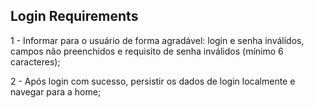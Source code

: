 ## Login Requirements

1 - Informar para o usuário de forma agradável: login e senha inválidos, campos não preenchidos e requisito de senha inválidos (mínimo 6 caracteres);

2 - Após login com sucesso, persistir os dados de login localmente e navegar para a home;